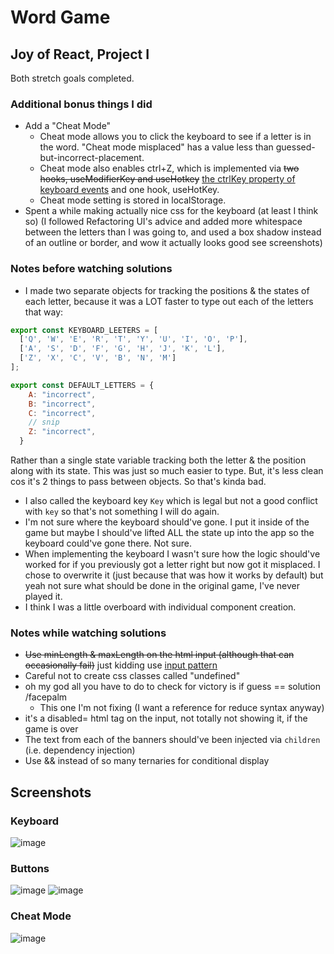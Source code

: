 # Word Game

## Joy of React, Project I
Both stretch goals completed.

### Additional bonus things I did

* Add a "Cheat Mode"
    * Cheat mode allows you to click the keyboard to see if a letter is in the word. "Cheat mode misplaced" has a value less than guessed-but-incorrect-placement.
    * Cheat mode also enables ctrl+Z, which is implemented via ~~two hooks, useModifierKey and useHotkey~~ [the ctrlKey property of keyboard events](https://developer.mozilla.org/en-US/docs/Web/API/KeyboardEvent/ctrlKey) and one hook, useHotKey.
    * Cheat mode setting is stored in localStorage.
* Spent a while making actually nice css for the keyboard (at least I think so) (I followed Refactoring UI's advice and added more whitespace between the letters than I was going to, and used a box shadow instead of an outline or border, and wow it actually looks good see screenshots)

### Notes before watching solutions
- I made two separate objects for tracking the positions & the states of each letter, because it was a LOT faster to type out each of the letters that way:

```js
export const KEYBOARD_LEETERS = [
  ['Q', 'W', 'E', 'R', 'T', 'Y', 'U', 'I', 'O', 'P'],
  ['A', 'S', 'D', 'F', 'G', 'H', 'J', 'K', 'L'],
  ['Z', 'X', 'C', 'V', 'B', 'N', 'M']
];

export const DEFAULT_LETTERS = {
    A: "incorrect",
    B: "incorrect",
    C: "incorrect",
    // snip
    Z: "incorrect",
  }
  ```
  
  Rather than a single state variable tracking both the letter & the position along with its state. This was just so much easier to type. But, it's less clean cos it's 2 things to pass between objects. So that's kinda bad.
  
- I also called the keyboard key `Key` which is legal but not a good conflict with `key` so that's not something I will do again.
- I'm not sure where the keyboard should've gone. I put it inside of the game but maybe I should've lifted ALL the state up into the app so the keyboard could've gone there. Not sure.
- When implementing the keyboard I wasn't sure how the logic should've worked for if you previously got a letter right but now got it misplaced. I chose to overwrite it (just because that was how it works by default) but yeah not sure what should be done in the original game, I've never played it.
- I think I was a little overboard with individual component creation.
### Notes while watching solutions

* ~~Use minLength & maxLength on the html input (although that can occasionally fail)~~ just kidding use [input pattern](https://www.w3schools.com/tags/tryit.asp?filename=tryhtml5_input_pattern)
* Careful not to create css classes called "undefined"
* oh my god all you have to do to check for victory is if guess == solution /facepalm
    * This one I'm not fixing (I want a reference for reduce syntax anyway)
* it's a disabled= html tag on the input, not totally not showing it, if the game is over
* The text from each of the banners should've been injected via `children` (i.e. dependency injection)
* Use && instead of so many ternaries for conditional display

## Screenshots

### Keyboard
![image](https://user-images.githubusercontent.com/18037011/217552313-f582742b-7d5a-44b7-98c7-055188f96802.png)


### Buttons
![image](https://user-images.githubusercontent.com/18037011/217552530-6d9310ba-fa6f-499a-a8bc-bc1225ea15f4.png)
![image](https://user-images.githubusercontent.com/18037011/217552672-5da863f8-f0f8-424d-863a-2cc72c5f35eb.png)

### Cheat Mode
![image](https://user-images.githubusercontent.com/18037011/217553654-f019c20a-6ec5-42ac-bfb7-6c1f815b798c.png)
